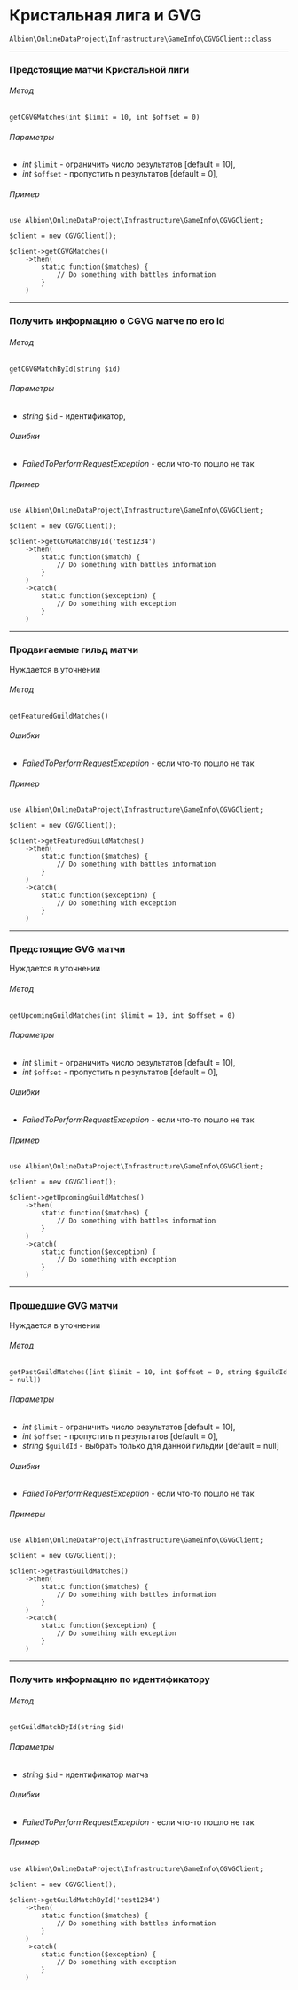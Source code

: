# Кристальная лига и GVG 

`Albion\OnlineDataProject\Infrastructure\GameInfo\CGVGClient::class`  

--- 
### Предстоящие матчи Кристальной лиги

###### Метод
`getCGVGMatches(int $limit = 10, int $offset = 0)`

###### Параметры
 * _int_ `$limit` - ограничить число результатов [default = 10],
 * _int_ `$offset` - пропустить n результатов [default = 0], 

###### Пример

```
use Albion\OnlineDataProject\Infrastructure\GameInfo\CGVGClient;
 
$client = new CGVGClient();

$client->getCGVGMatches()
    ->then(
        static function($matches) {
            // Do something with battles information
        }
    )
```
--- 
### Получить информацию о CGVG матче по его id

###### Метод
`getCGVGMatchById(string $id)`

###### Параметры
 * _string_ `$id` - идентификатор, 

###### Ошибки
 * _FailedToPerformRequestException_ - если что-то пошло не так

###### Пример

```
use Albion\OnlineDataProject\Infrastructure\GameInfo\CGVGClient;
 
$client = new CGVGClient();

$client->getCGVGMatchById('test1234')
    ->then(
        static function($match) {
            // Do something with battles information
        }
    )
    ->catch(
        static function($exception) {
            // Do something with exception
        }
    )
```
--- 
### Продвигаемые гильд матчи

Нуждается в уточнении

###### Метод
`getFeaturedGuildMatches()` 

###### Ошибки
 * _FailedToPerformRequestException_ - если что-то пошло не так

###### Пример

```
use Albion\OnlineDataProject\Infrastructure\GameInfo\CGVGClient;
 
$client = new CGVGClient();

$client->getFeaturedGuildMatches()
    ->then(
        static function($matches) {
            // Do something with battles information
        }
    )
    ->catch(
        static function($exception) {
            // Do something with exception
        }
    )
```
--- 
### Предстоящие GVG матчи

Нуждается в уточнении 

###### Метод
`getUpcomingGuildMatches(int $limit = 10, int $offset = 0)`

###### Параметры
* _int_ `$limit` - ограничить число результатов [default = 10],
* _int_ `$offset` - пропустить n результатов [default = 0],  

###### Ошибки
 * _FailedToPerformRequestException_ - если что-то пошло не так

###### Пример

```
use Albion\OnlineDataProject\Infrastructure\GameInfo\CGVGClient;
 
$client = new CGVGClient();

$client->getUpcomingGuildMatches()
    ->then(
        static function($matches) {
            // Do something with battles information
        }
    )
    ->catch(
        static function($exception) {
            // Do something with exception
        }
    )
```
--- 
### Прошедшие GVG матчи

Нуждается в уточнении 

###### Метод
`getPastGuildMatches([int $limit = 10, int $offset = 0, string $guildId = null])`

###### Параметры
* _int_ `$limit` - ограничить число результатов [default = 10],
* _int_ `$offset` - пропустить n результатов [default = 0],  
* _string_ `$guildId` - выбрать только для данной гильдии [default = null]

###### Ошибки
 * _FailedToPerformRequestException_ - если что-то пошло не так

###### Примеры

```
use Albion\OnlineDataProject\Infrastructure\GameInfo\CGVGClient;
 
$client = new CGVGClient();

$client->getPastGuildMatches()
    ->then(
        static function($matches) {
            // Do something with battles information
        }
    )
    ->catch(
        static function($exception) {
            // Do something with exception
        }
    )
```
--- 
### Получить информацию по идентификатору 

###### Метод
`getGuildMatchById(string $id)`

###### Параметры
 * _string_ `$id` - идентификатор матча  

###### Ошибки
 * _FailedToPerformRequestException_ - если что-то пошло не так

###### Пример

```
use Albion\OnlineDataProject\Infrastructure\GameInfo\CGVGClient;
 
$client = new CGVGClient();

$client->getGuildMatchById('test1234')
    ->then(
        static function($matches) {
            // Do something with battles information
        }
    )
    ->catch(
        static function($exception) {
            // Do something with exception
        }
    )
```